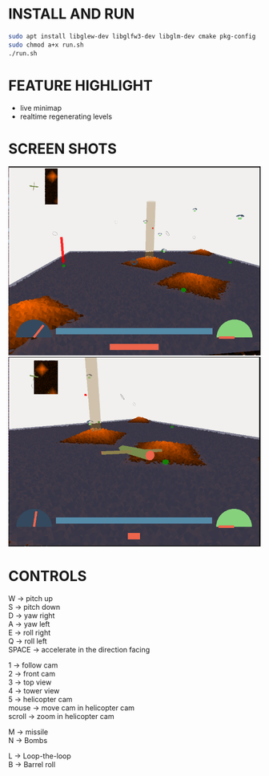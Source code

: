 # INSTALL AND RUN
```bash
sudo apt install libglew-dev libglfw3-dev libglm-dev cmake pkg-config
sudo chmod a+x run.sh
./run.sh
```

# FEATURE HIGHLIGHT
* live minimap  
* realtime regenerating levels  

# SCREEN SHOTS
![](./screen-shots/1.png)
![](./screen-shots/2.png)


# CONTROLS
W            -> pitch up  
S            -> pitch down  
D            -> yaw right  
A            -> yaw left  
E            -> roll right  
Q            -> roll left  
SPACE        -> accelerate in the direction facing  
  
1             -> follow cam  
2             -> front cam  
3             -> top view  
4             -> tower view  
5             -> helicopter cam  
mouse         -> move cam in helicopter cam  
scroll        -> zoom in helicopter cam  
  
M             -> missile  
N             -> Bombs  

L             -> Loop-the-loop  
B             -> Barrel roll  
